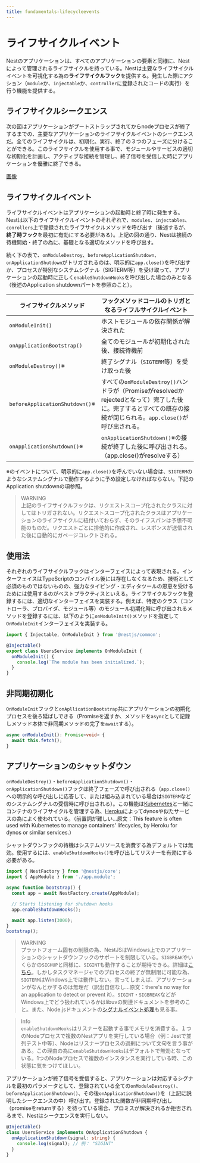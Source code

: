 ```yaml
---
title: fundamentals-lifecycleevents
---
```


# ライフサイクルイベント

Nestのアプリケーションは、すべてのアプリケーションの要素と同様に、Nestによって管理されるライフサイクルを持っている。Nestは主要なライフサイクルイベントを可視化する為の**ライフサイクルフック**を提供する。発生した際にアクション（`module`か、`injectable`か、`controller`に登録されたコードの実行）を行う機能を提供する。

## ライフサイクルシークエンス
次の図はアプリケーションがブートストラップされてからnodeプロセスが終了するまでの、主要なアプリケーションのライフサイクルイベントのシークエンスだ。全てのライフサイクルは、初期化、実行、終了の３つのフェーズに分けることができる。このライフサイクルを使用する事で、モジュールやサービスの適切な初期化を計画し、アクティブな接続を管理し、終了信号を受信した時にアプリケーションを優雅に終了できる。

[画像](https://docs.nestjs.com/assets/lifecycle-events.png)

## ライフサイクルイベント
ライフサイクルイベントはアプリケーションの起動時と終了時に発生する。Nestは以下のライフサイクルイベントのそれぞれで、`modules`、`injectables`、`conrollers`上で登録されたライフサイクルメソッドを呼び出す（後述するが、**終了時フック**を最初に有効にする必要がある）。上記の図の通り、Nestは接続の待機開始・終了の為に、基礎となる適切なメソッドを呼び出す。

続く下の表で、`onModuleDestroy`、`beforeApplicationShutdown`、`onApplicationShutdown`がトリガされるのは、明示的に`app.close()`を呼び出すか、プロセスが特別なシステムシグナル（SIGTERM等）を受け取って、アプリケーションの起動時に正しく`enableShutdownHooks`を呼び出した場合のみとなる（後述のApplication shutdownパートを参照のこと）。

|ライフサイクルメソッド|フックメソッドコールのトリガとなるライフルサイクルイベント|
| ---- | ---- |
|`onModuleInit()`|ホストモジュールの依存関係が解決された|
|`onApplicationBootstrap()`|全てのモジュールが初期化された後、接続待機前|
|`onModuleDestroy()`※|終了シグナル（`SIGTERM`等）を受け取った後|
|`beforeApplicationShutdown()`※|すべての`onModuleDestroy()`ハンドラが（Promiseがresolvedかrejectedとなって）完了した後に。完了するとすべての既存の接続が閉じられる。`app.close()`が呼び出される。|
|`onApplicationShutdown()`※|`onApplicationShutdown()`※の接続が終了した後に呼び出される。（app.close()がresolveする）

※のイベントについて、明示的に`app.close()`を呼んでいない場合は、`SIGTERM`のようなシステムシグナルで動作するように予め設定しなければならない。下記のApplication shutdownの項参照。

>WARNING  
>上記のライフサイクルフックは、リクエストスコープ化されたクラスに対してはトリガされない。リクエストスコープ化されたクラスはアプリケーションのライフサイクルに紐付いておらず、そのライフスパンは予想不可能のものだ。リクエストごとに排他的に作成され、レスポンスが送信された後に自動的にガベージコレクトされる。

## 使用法
それぞれのライフサイクルフックはインターフェイスによって表現される。インターフェイスはTypeScriptのコンパイル後には存在しなくなるため、技術として必須のものではないものの、強力なタイピング・エディタツールの恩恵を受けるためには使用するのがベストプラクティスといえる。ライフサイクルフックを登録するには、適切なインターフェイスを実装する。例えば、特定のクラス（コントローラ、プロバイダ、モジュール等）のモジュール初期化時に呼び出されるメソッドを登録するには、以下のように`onModuleInit()`メソッドを指定して`OnModuleInit`インターフェイスを実装する。

```ts
import { Injectable, OnModuleInit } from '@nestjs/common';

@Injectable()
export class UsersService implements OnModuleInit {
  onModuleInit() {
    console.log(`The module has been initialized.`);
  }
}
```

## 非同期初期化

`OnModuleInit`フックと`onApllicationBootstrap`共にアプリケーションの初期化プロセスを後ろ延ばしできる（Promiseを返すか、メソッドを`async`として記録しメソッド本体で非同期メソッドの完了を`await`する）。

```ts
async onModuleInit(): Promise<void> {
  await this.fetch();
}
```

## アプリケーションのシャットダウン
`onModuleDestroy()`・` beforeApplicationShutdown() `・`onApplicationShutdown()`フックは終了フェーズで呼び出される（`app.close()`への明示的な呼び出しに応答して、または組み込まれている場合は`SIGTERM`などのシステムシグナルの受信時に呼び出される）。この機能は[Kubernetes](https://kubernetes.io/)と一緒にコンテナのライフサイクルを管理する為、[Heroku](https://jp.heroku.com/home)によってdynosや似たサービスの為によく使われている。（前置詞が難しい…原文：This feature is often used with Kubernetes to manage containers' lifecycles, by Heroku for dynos or similar services.）

シャットダウンフックの待機はシステムリソースを消費する為デフォルトでは無効。使用するには、`enableShutdownHooks()`を呼び出してリスナーを有効にする必要がある。

```ts
import { NestFactory } from '@nestjs/core';
import { AppModule } from './app.module';

async function bootstrap() {
  const app = await NestFactory.create(AppModule);

  // Starts listening for shutdown hooks
  app.enableShutdownHooks();

  await app.listen(3000);
}
bootstrap();
```

>WARNING  
>プラットフォーム固有の制限の為、NestJSはWindows上でのアプリケーションのシャットダウンフックのサポートを制限している。`SIGBREAK`やいくらかの`SIGHUP`と同様に、`SIGINT`も動作することが期待できる。詳細は[こちら](https://nodejs.org/api/process.html#process_signal_events)。しかしタスクマネージャでのプロセスの終了が無制限に可能な為、`SIGTERM`はWindows上では動作しない。言ってしまえば、アプリケーションがなんとかするのは無理だ（訳出自信なし…原文：there's no way for an application to detect or prevent it）。`SIGINT`・`SIGBREAK`などがWindows上でどう扱われているかはlibuvの関連ドキュメントを参考のこと。また、Node.jsドキュメントの[シグナルイベント処理](https://nodejs.org/api/process.html#process_signal_events)も見る事。

>Info  
>`enableShutdownHooks`はリスナーを起動する事でメモリを消費する。１つのNodeプロセスで複数のNestアプリを実行している場合（例：Jestで並列テスト中等）、Nodeはリスナープロセスの過剰について文句を言う事がある。この理由の為に`enableShutdownHooks`はデフォルトで無効となっている。1つのNodeプロセスで複数のインスタンスを実行している時、この状態に気をつけてほしい。

アプリケーションが終了信号を受信すると、アプリケーションは対応するシグナルを最初のパラメータとして、登録されている全ての`onModuleDestroy()`、` beforeApplicationShutdown()`、その後`onApplicationShutdown()`を（上記に説明したシークエンスの中）呼び出す。登録された関数が非同期呼び出し（promiseをreturnする）を待っている場合、プロミスが解決されるか拒否されるまで、Nestはシークエンスを実行しない。

```ts
@Injectable()
class UsersService implements OnApplicationShutdown {
  onApplicationShutdown(signal: string) {
    console.log(signal); // 例： "SIGINT"
  }
}
```